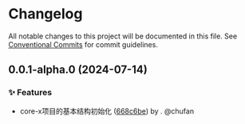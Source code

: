 # Changelog

All notable changes to this project will be documented in this file.
See [Conventional Commits](https://conventionalcommits.org) for commit guidelines.

## 0.0.1-alpha.0 (2024-07-14)

### ✨ Features

* core-x项目的基本结构初始化 ([668c6be](https://github.com/142vip/core-x/commit/668c6bebc9a67f0c79f974ffe3b789a39edf5a1d)) by . @chufan
